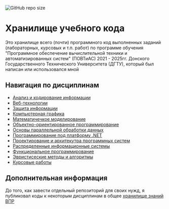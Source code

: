 ![GitHub repo size](https://img.shields.io/github/repo-size/prokdo/study)

# Хранилище учебного кода
Это хранилище всего (почти) программного код выполненных заданий (лабораторных, курсовых и т.п. работ) по программе обучения "Программное обеспечение вычислительной техники и автоматизированных систем" (ПОВТиАС) 2021 - 2025гг. Донского Государственного Технического Университета (ДГТУ), который был написан или использовался мной

## Навигация по дисциплинам

- [Анализ и кодирование информации](/content/IAaE/)
- [Веб-технологии](/content/WEB/)
- [Защита информации](/content/DP/)
- [Компьютерная графика](/content/CG/)
- [Математичечкое моделирование](/content/MM/)
- [Объектно-ориентированное программирование](/content/OOP/)
- [Основы параллельной обработки данных](/content/PDPB/)
- [Программирование под платформу .NET](/content/.NET/)
- [Проектирование и архитекутра программных систем](/content/PaAoSS/)
- [Распределенные информационные системы](/content/DDS/)
- [Функциональное программирование](/content/FP/)
- [Эвристисеские методы и алгоритмы](/content/HMaA/)
- [Курсовые работы](/content/Course/)

## Дополнительная информация
До того, как завести отдельный репозиторий для своих нужд, я публиковал коды к некоторым дисциплинам в общее [хранилище знаний ВПР](https://github.com/xarll/vpr) 
